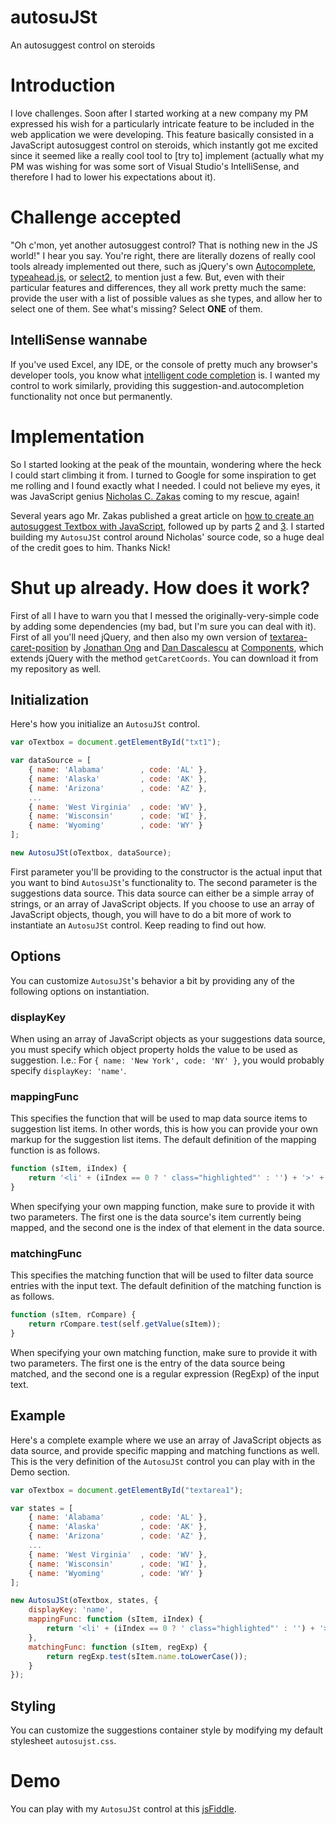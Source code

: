 autosuJSt
=========

An autosuggest control on steroids

# Introduction

I love challenges. Soon after I started working at a new company my PM expressed his wish for a particularly intricate feature to be included in the web application we were developing. This feature basically consisted in a JavaScript autosuggest control on steroids, which instantly got me excited since it seemed like a really cool tool to [try to] implement (actually what my PM was wishing for was some sort of Visual Studio's IntelliSense, and therefore I had to lower his expectations about it).

# Challenge accepted

"Oh c'mon, yet another autosuggest control? That is nothing new in the JS world!" I hear you say. You're right, there are literally dozens of really cool tools already implemented out there, such as jQuery's own [Autocomplete](http://jqueryui.com/autocomplete/), [typeahead.js](https://twitter.github.io/typeahead.js), or [select2](http://ivaynberg.github.io/select2), to mention just a few. But, even with their particular features and differences, they all work pretty much the same: provide the user with a list of possible values as she types, and allow her to select one of them. See what's missing? Select **ONE** of them.

## IntelliSense wannabe

If you've used Excel, any IDE, or the console of pretty much any browser's developer tools, you know what [intelligent code completion](http://en.wikipedia.org/wiki/Intelligent_code_completion) is. I wanted my control to work similarly, providing this suggestion-and.autocompletion functionality not once but permanently.

# Implementation

So I started looking at the peak of the mountain, wondering where the heck I could start climbing it from. I turned to Google for some inspiration to get me rolling and I found exactly what I needed. I could not believe my eyes, it was JavaScript genius [Nicholas C. Zakas](http://www.nczonline.net) coming to my rescue, again!

Several years ago Mr. Zakas published a great article on [how to create an autosuggest Textbox with JavaScript](http://oak.cs.ucla.edu/cs144/projects/javascript/suggest1.html), followed up by parts [2](http://oak.cs.ucla.edu/cs144/projects/javascript/suggest2.html) and [3](http://oak.cs.ucla.edu/cs144/projects/javascript/suggest3.html). I started building my `AutosuJSt` control around Nicholas' source code, so a huge deal of the credit goes to him. Thanks Nick!
  
# Shut up already. How does it work?

First of all I have to warn you that I messed the originally-very-simple code by adding some dependencies (my bad, but I'm sure you can deal with it). First of all you'll need jQuery, and then also my own version of [textarea-caret-position](https://github.com/component/textarea-caret-position) by [Jonathan Ong](https://github.com/jonathanong) and [Dan Dascalescu](https://github.com/dandv) at [Components](https://github.com/component), which extends jQuery with the method `getCaretCoords`. You can download it from my repository as well.
 
## Initialization

Here's how you initialize an `AutosuJSt` control.

```javascript
var oTextbox = document.getElementById("txt1");

var dataSource = [
    { name: 'Alabama'        , code: 'AL' },
    { name: 'Alaska'         , code: 'AK' },
    { name: 'Arizona'        , code: 'AZ' },
    ...
    { name: 'West Virginia'  , code: 'WV' },
    { name: 'Wisconsin'      , code: 'WI' },
    { name: 'Wyoming'        , code: 'WY' }                
];

new AutosuJSt(oTextbox, dataSource);
```

First parameter you'll be providing to the constructor is the actual input that you want to bind `AutosuJSt`'s functionality to. The second parameter is the suggestions data source. This data source can either be a simple array of strings, or an array of JavaScript objects. If you choose to use an array of JavaScript objects, though, you will have to do a bit more of work to instantiate an `AutosuJSt` control. Keep reading to find out how.

## Options

You can customize `AutosuJSt`'s behavior a bit by providing any of the following options on instantiation.

### displayKey

When using an array of JavaScript objects as your suggestions data source, you must specify which object property holds the value to be used as suggestion.
I.e.: For `{ name: 'New York', code: 'NY' }`, you would probably specify `displayKey: 'name'`.

### mappingFunc

This specifies the function that will be used to map data source items to suggestion list items. In other words, this is how you can provide your own markup for the suggestion list items. The default definition of the mapping function is as follows.

```javascript
function (sItem, iIndex) { 
	return '<li' + (iIndex == 0 ? ' class="highlighted"' : '') + '>' + self.getValue(sItem) +'</li>';
}
```
    
When specifying your own mapping function, make sure to provide it with two parameters. The first one is the data source's item currently being mapped, and the second one is the index of that element in the data source.

### matchingFunc

This specifies the matching function that will be used to filter data source entries with the input text. The default definition of the matching function is as follows.

```javascript
function (sItem, rCompare) {
	return rCompare.test(self.getValue(sItem));
}
```
    
When specifying your own matching function, make sure to provide it with two parameters. The first one is the entry of the data source being matched, and the second one is a regular expression (RegExp) of the input text.

## Example

Here's a complete example where we use an array of JavaScript objects as data source, and provide specific mapping and matching functions as well. This is the very definition of the `AutosuJSt` control you can play with in the Demo section.

```javascript
var oTextbox = document.getElementById("textarea1");

var states = [
	{ name: 'Alabama'        , code: 'AL' },
	{ name: 'Alaska'         , code: 'AK' },
	{ name: 'Arizona'        , code: 'AZ' },
	...
	{ name: 'West Virginia'  , code: 'WV' },
	{ name: 'Wisconsin'      , code: 'WI' },
	{ name: 'Wyoming'        , code: 'WY' }
];

new AutosuJSt(oTextbox, states, {
	displayKey: 'name',
	mappingFunc: function (sItem, iIndex) {
		return '<li' + (iIndex == 0 ? ' class="highlighted"' : '') + '>' + sItem.name + ' (' + sItem.code + ')' + '</li>'; 
	},
	matchingFunc: function (sItem, regExp) {
		return regExp.test(sItem.name.toLowerCase());
	}
});
```

## Styling

You can customize the suggestions container style by modifying my default stylesheet `autosujst.css`.

# Demo

You can play with my `AutosuJSt` control at this [jsFiddle](http://jsfiddle.net/pchiwan/gyb7wsju).


